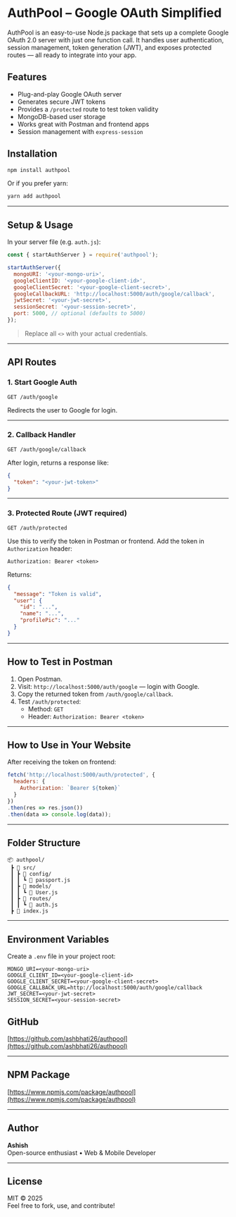 # AuthPool  – Google OAuth Simplified

AuthPool is an easy-to-use Node.js package that sets up a complete Google OAuth 2.0 server with just one function call. It handles user authentication, session management, token generation (JWT), and exposes protected routes — all ready to integrate into your app.

## Features

- Plug-and-play Google OAuth server
- Generates secure JWT tokens
- Provides a `/protected` route to test token validity
- MongoDB-based user storage
- Works great with Postman and frontend apps
- Session management with `express-session`

## Installation

```bash
npm install authpool
```

Or if you prefer yarn:

```bash
yarn add authpool
```

---

## Setup & Usage

In your server file (e.g. `auth.js`):

```js
const { startAuthServer } = require('authpool');

startAuthServer({
  mongoURI: '<your-mongo-uri>',
  googleClientID: '<your-google-client-id>',
  googleClientSecret: '<your-google-client-secret>',
  googleCallbackURL: 'http://localhost:5000/auth/google/callback',
  jwtSecret: '<your-jwt-secret>',
  sessionSecret: '<your-session-secret>',
  port: 5000, // optional (defaults to 5000)
});
```

> Replace all `<>` with your actual credentials.

---

## API Routes

### 1. Start Google Auth
```
GET /auth/google
```

Redirects the user to Google for login.

---

### 2. Callback Handler
```
GET /auth/google/callback
```

After login, returns a response like:

```json
{
  "token": "<your-jwt-token>"
}
```

---

### 3. Protected Route (JWT required)
```
GET /auth/protected
```

Use this to verify the token in Postman or frontend. Add the token in `Authorization` header:

```
Authorization: Bearer <token>
```

Returns:
```json
{
  "message": "Token is valid",
  "user": {
    "id": "...",
    "name": "...",
    "profilePic": "..."
  }
}
```

---

## How to Test in Postman

1. Open Postman.
2. Visit: `http://localhost:5000/auth/google` — login with Google.
3. Copy the returned token from `/auth/google/callback`.
4. Test `/auth/protected`:
   - Method: `GET`
   - Header: `Authorization: Bearer <token>`

---

## How to Use in Your Website

After receiving the token on frontend:
```js
fetch('http://localhost:5000/auth/protected', {
  headers: {
    Authorization: `Bearer ${token}`
  }
})
.then(res => res.json())
.then(data => console.log(data));
```

---

## Folder Structure

```
📦 authpool/
 ┣ 📂 src/
 ┃ ┣ 📂 config/
 ┃ ┃ ┗ 📜 passport.js
 ┃ ┣ 📂 models/
 ┃ ┃ ┗ 📜 User.js
 ┃ ┣ 📂 routes/
 ┃ ┃ ┗ 📜 auth.js
 ┣ 📜 index.js
```

---

## Environment Variables

Create a `.env` file in your project root:

```env
MONGO_URI=<your-mongo-uri>
GOOGLE_CLIENT_ID=<your-google-client-id>
GOOGLE_CLIENT_SECRET=<your-google-client-secret>
GOOGLE_CALLBACK_URL=http://localhost:5000/auth/google/callback
JWT_SECRET=<your-jwt-secret>
SESSION_SECRET=<your-session-secret>
```

## GitHub

[https://github.com/ashbhati26/authpool](https://github.com/ashbhati26/authpool)

---

## NPM Package

[https://www.npmjs.com/package/authpool](https://www.npmjs.com/package/authpool)

---

## Author

**Ashish**  
Open-source enthusiast • Web & Mobile Developer

---

## License

MIT © 2025  
Feel free to fork, use, and contribute!
